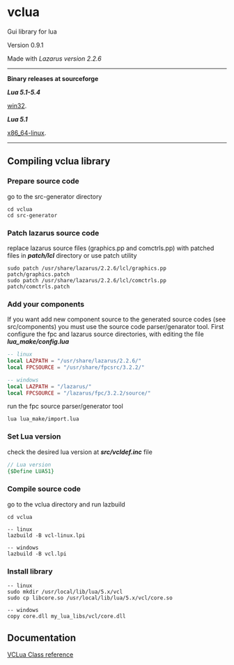 


# vclua
Gui library for lua

Version 0.9.1

Made with *Lazarus version 2.2.6*
___

**Binary releases at sourceforge**

***Lua 5.1-5.4***

[win32]([https://sourceforge.net/projects/vclua/files/vclua-v0.9.1/]).

***Lua 5.1***

[x86_64-linux](https://sourceforge.net/projects/vclua/files/vclua-v0.9.1/vcl_core_so_x86_64_linux_lua51.zip/download).

___
## Compiling vclua library
### Prepare source code

go to the src-generator directory

```
cd vclua
cd src-generator 
```
### Patch lazarus source code
replace lazarus source files (graphics.pp and comctrls.pp) with patched files in ***patch/lcl*** directory or use patch utility

```
sudo patch /usr/share/lazarus/2.2.6/lcl/graphics.pp patch/graphics.patch
sudo patch /usr/share/lazarus/2.2.6/lcl/comctrls.pp patch/comctrls.patch
```
### Add your components
If you want add new component source to the generated source codes (see src/components) you must use the source code parser/genarator tool. First configure the fpc and lazarus source directories, with editing the file ***lua_make/config.lua***

```lua
-- linux
local LAZPATH = "/usr/share/lazarus/2.2.6/"
local FPCSOURCE = "/usr/share/fpcsrc/3.2.2/"
```

```lua
-- windows
local LAZPATH = "/lazarus/"
local FPCSOURCE = "/lazarus/fpc/3.2.2/source/"
```

run the fpc source parser/generator tool

```
lua lua_make/import.lua
```

### Set Lua version
check the desired lua version at ***src/vcldef.inc*** file

```pascal
// Lua version 
{$Define LUA51}
```
### Compile source code
go to the vclua directory and run lazbuild 

```
cd vclua
```

```shell
-- linux
lazbuild -B vcl-linux.lpi
```

```shell
-- windows
lazbuild -B vcl.lpi
```
### Install library

```shell
-- linux
sudo mkdir /usr/local/lib/lua/5.x/vcl
sudo cp libcore.so /usr/local/lib/lua/5.x/vcl/core.so
```
```shell
-- windows
copy core.dll my_lua_libs/vcl/core.dll
```

## Documentation

[VCLua Class reference](https://github.com/hipBali/vclua/tree/initial-v1/vclua_ref.html)
